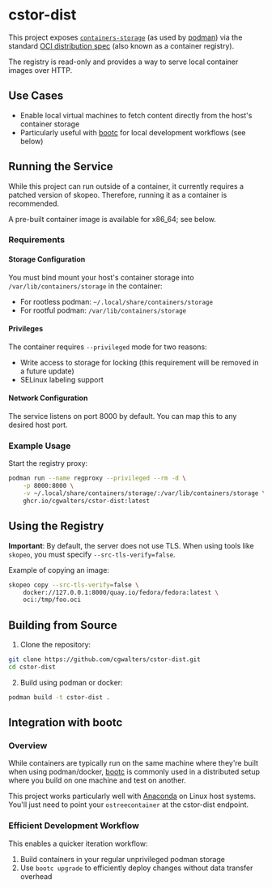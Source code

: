 # cstor-dist

This project exposes [`containers-storage`](https://github.com/containers/storage) (as used by [podman](https://github.com/containers/podman)) via the standard [OCI distribution spec](https://github.com/opencontainers/distribution-spec) (also known as a container registry).

The registry is read-only and provides a way to serve local container images over HTTP.

## Use Cases

- Enable local virtual machines to fetch content directly from the host's container storage
- Particularly useful with [bootc](https://github.com/bootc-dev/bootc/) for local development workflows (see below)

## Running the Service

While this project can run outside of a container, it currently requires a patched version of skopeo. Therefore, running it as a container is recommended.

A pre-built container image is available for x86_64; see below.

### Requirements

#### Storage Configuration

You must bind mount your host's container storage into `/var/lib/containers/storage` in the container:

- For rootless podman: `~/.local/share/containers/storage`
- For rootful podman: `/var/lib/containers/storage`

#### Privileges

The container requires `--privileged` mode for two reasons:
- Write access to storage for locking (this requirement will be removed in a future update)
- SELinux labeling support

#### Network Configuration

The service listens on port 8000 by default. You can map this to any desired host port.

### Example Usage

Start the registry proxy:
```bash
podman run --name regproxy --privileged --rm -d \
    -p 8000:8000 \
    -v ~/.local/share/containers/storage/:/var/lib/containers/storage \
    ghcr.io/cgwalters/cstor-dist:latest
```

## Using the Registry

**Important**: By default, the server does not use TLS. When using tools like `skopeo`, you must specify `--src-tls-verify=false`.

Example of copying an image:
```bash
skopeo copy --src-tls-verify=false \
    docker://127.0.0.1:8000/quay.io/fedora/fedora:latest \
    oci:/tmp/foo.oci
```

## Building from Source

1. Clone the repository:
```bash
git clone https://github.com/cgwalters/cstor-dist.git
cd cstor-dist
```

2. Build using podman or docker:
```bash
podman build -t cstor-dist .
```

## Integration with bootc

### Overview

While containers are typically run on the same machine where they're built when using podman/docker, [bootc](https://github.com/bootc-dev/bootc/) is commonly used in a distributed setup where you build on one machine and test on another.

This project works particularly well with [Anaconda](https://docs.fedoraproject.org/en-US/bootc/bare-metal/#_using_anaconda) on Linux host systems. You'll just
need to point your `ostreecontainer` at the cstor-dist endpoint.

### Efficient Development Workflow

This enables a quicker iteration workflow:

1. Build containers in your regular unprivileged podman storage
2. Use `bootc upgrade` to efficiently deploy changes without data transfer overhead

